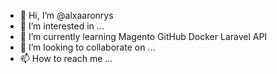 - 👋 Hi, I’m @alxaaronrys
- 👀 I’m interested in ...
- 🌱 I’m currently learning Magento GitHub Docker Laravel API
- 💞️ I’m looking to collaborate on ...
- 📫 How to reach me ...

<!---
alxaaronrys/alxaaronrys is a ✨ special ✨ repository because its `README.md` (this file) appears on your GitHub profile.
You can click the Preview link to take a look at your changes.
--->
